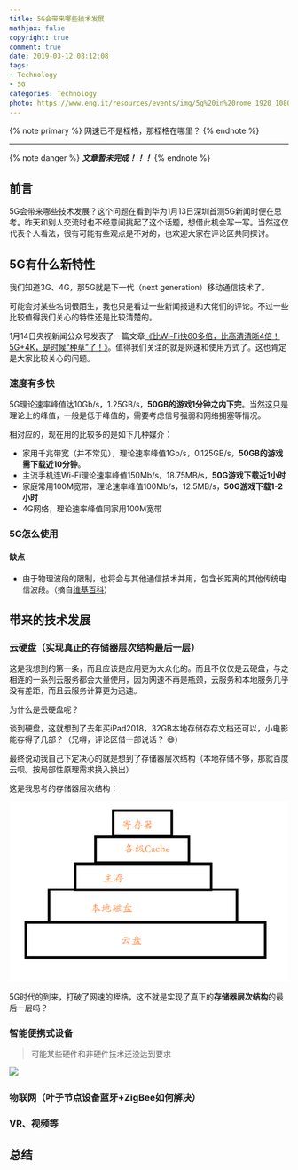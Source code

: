 ```yaml
---
title: 5G会带来哪些技术发展
mathjax: false
copyright: true
comment: true
date: 2019-03-12 08:12:08
tags:
- Technology
- 5G
categories: Technology
photo: https://www.eng.it/resources/events/img/5g%20in%20rome_1920_1080.jpg
---
```


{% note primary %}
网速已不是桎梏，那桎梏在哪里？
{% endnote %}

<!-- more -->

---

{% note danger %}
***文章暂未完成！！！***
{% endnote %}


## 前言

5G会带来哪些技术发展？这个问题在看到华为1月13日深圳首测5G新闻时便在思考。昨天和别人交流时也不经意间挑起了这个话题，想借此机会写一写。当然这仅代表个人看法，很有可能有些观点是不对的，也欢迎大家在评论区共同探讨。

## 5G有什么新特性

我们知道3G、4G，那5G就是下一代（next generation）移动通信技术了。

可能会对某些名词很陌生，我也只是看过一些新闻报道和大佬们的评论。不过一些比较值得我们关心的特性还是比较清楚的。

1月14日央视新闻公众号发表了一篇文章[《比Wi-Fi快60多倍，比高清清晰4倍！5G+4K，是时候“种草”了！》](https://mp.weixin.qq.com/s?__biz=MTI0MDU3NDYwMQ==&mid=2656731598&idx=1&sn=72bb734076a75781355e607bf92ee138&chksm=7a607c284d17f53e6d46151b3cc132984322bab60dcac85a367a3009fc6e0ca710ea29094273&mpshare=1&scene=23&srcid=01140Ws70oMmlIw3GZy71Xup#rd)。值得我们关注的就是网速和使用方式了。这也肯定是大家比较关心的问题。

### 速度有多快

5G理论速率峰值达10Gb/s，1.25GB/s，**50GB的游戏1分钟之内下完**。当然这只是理论上的峰值，一般是低于峰值的，需要考虑信号强弱和网络拥塞等情况。

相对应的，现在用的比较多的是如下几种媒介：

- 家用千兆带宽（并不常见），理论速率峰值1Gb/s，0.125GB/s，**50GB的游戏需下载近10分钟**。
- 主流手机连Wi-Fi理论速率峰值150Mb/s，18.75MB/s，**50G游戏下载近1小时**
- 家庭常用100M宽带，理论速率峰值100Mb/s，12.5MB/s，**50G游戏下载1-2小时**
- 4G网络，理论速率峰值同家用100M宽带

### 5G怎么使用

#### 缺点

- 由于物理波段的限制，也将会与其他通信技术并用，包含长距离的其他传统电信波段。（摘自[维基百科](https://zh.wikipedia.org/wiki/5G)）

## 带来的技术发展


### 云硬盘（实现真正的存储器层次结构最后一层）

这是我想到的第一条，而且应该是应用更为大众化的。而且不仅仅是云硬盘，与之相连的一系列云服务都会大量使用，因为网速不再是瓶颈，云服务和本地服务几乎没有差距，而且云服务计算更为迅速。

为什么是云硬盘呢？

谈到硬盘，这就想到了去年买iPad2018，32GB本地存储存存文档还可以，小电影能存得了几部？（兄嘚，评论区借一部说话？ :smile:）

最终说动我自己下定决心的就是想到了存储器层次结构（本地存储不够，那就百度云呗。按局部性原理需求换入换出）

这是我思考的存储器层次结构：

![1552395582880](5g-technology-advent/1552395582880.png)

5G时代的到来，打破了网速的桎梏，这不就是实现了真正的**存储器层次结构**的最后一层吗？

### 智能便携式设备

> 可能某些硬件和非硬件技术还没达到要求

![](http://img.mp.itc.cn/upload/20170510/c1ccc3b5bd364754a1a2629dc2781353_th.jpg)



### 物联网（叶子节点设备蓝牙+ZigBee如何解决）

### VR、视频等



## 总结